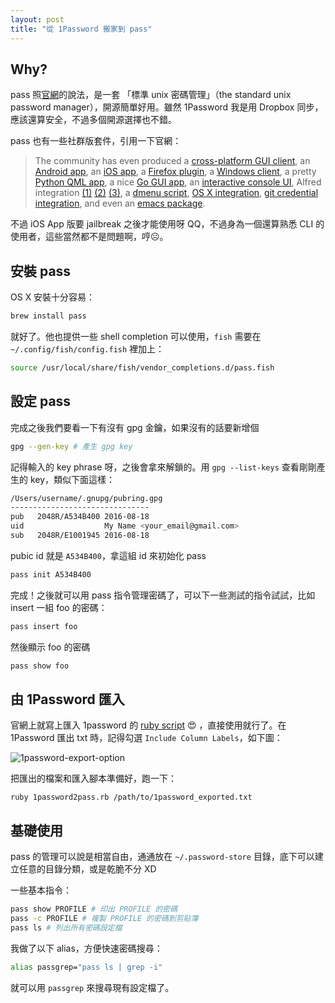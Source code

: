 ```yaml
---
layout: post
title: "從 1Password 搬家到 pass"
---
```


## Why?

pass 照[官網][1]的說法，是一套 「標準 unix 密碼管理」（the standard unix password manager），開源簡單好用。雖然 1Password 我是用 Dropbox 同步，應該還算安全，不過多個開源選擇也不錯。

pass 也有一些社群版套件，引用一下官網：

> The community has even produced a [cross-platform GUI client](http://qtpass.org/), an [Android app](https://github.com/zeapo/Android-Password-Store), an [iOS app](https://github.com/davidjb/pass-ios#readme), a [Firefox plugin](https://github.com/jvenant/passff#readme), a [Windows client](https://github.com/mbos/Pass4Win), a pretty [Python QML app](https://github.com/TheLastProject/Pext), a nice [Go GUI app](https://github.com/cortex/gopass),  an [interactive console UI](https://github.com/Kwpolska/upass), Alfred integration [(1)](https://github.com/CGenie/alfred-pass) [(2)](https://github.com/MatthewWest/pass-alfred) [(3)](https://github.com/johanthoren/simple-pass-alfred), a [dmenu script](https://git.zx2c4.com/password-store/tree/contrib/dmenu), [OS X integration](https://git.zx2c4.com/password-store/tree/contrib/pass.applescript), [git credential integration](https://github.com/languitar/pass-git-helper), and even an [emacs package](https://git.zx2c4.com/password-store/tree/contrib/emacs).


不過 iOS App 版要 jailbreak 之後才能使用呀 QQ，不過身為一個還算熟悉 CLI 的使用者，這些當然都不是問題啊，哼☹。

## 安裝 pass

OS X 安裝十分容易：

```bash
brew install pass
```

就好了。他也提供一些 shell completion 可以使用，`fish` 需要在 `~/.config/fish/config.fish` 裡加上：

```bash
source /usr/local/share/fish/vendor_completions.d/pass.fish
```

## 設定 pass

完成之後我們要看一下有沒有 gpg 金鑰，如果沒有的話要新增個

```bash
gpg --gen-key # 產生 gpg key
```

記得輸入的 key phrase 呀，之後會拿來解鎖的。用 `gpg --list-keys` 查看剛剛產生的 key，類似下面這樣：

```bash
/Users/username/.gnupg/pubring.gpg
-------------------------------
pub   2048R/A534B400 2016-08-18
uid                  My Name <your_email@gmail.com>
sub   2048R/E1001945 2016-08-18
```

pubic id 就是 `A534B400`，拿這組 id 來初始化 pass

```bash
pass init A534B400
```

完成！之後就可以用 pass 指令管理密碼了，可以下一些測試的指令試試，比如 insert 一組 foo 的密碼：

```bash
pass insert foo
```

然後顯示 foo 的密碼

```bash
pass show foo
```

## 由 1Password 匯入

官網上就寫上匯入 1password 的 [ruby script][2] 😍 ，直接使用就行了。在 1Password 匯出 txt 時，記得勾選 `Include Column Labels`，如下圖：

![1password-export-option](http://i.imgur.com/YsoUQcv.png)

把匯出的檔案和匯入腳本準備好，跑一下：

```
ruby 1password2pass.rb /path/to/1password_exported.txt
```

## 基礎使用

pass 的管理可以說是相當自由，通通放在 `~/.password-store` 目錄，底下可以建立任意的目錄分類，或是乾脆不分 XD

一些基本指令：

```bash
pass show PROFILE # 印出 PROFILE 的密碼
pass -c PROFILE # 複製 PROFILE 的密碼到剪貼簿
pass ls # 列出所有密碼設定檔
```

我做了以下 alias，方便快速密碼搜尋：

```bash
alias passgrep="pass ls | grep -i"
```

就可以用 `passgrep` 來搜尋現有設定檔了。

[1]: https://www.passwordstore.org/
[2]: https://git.zx2c4.com/password-store/tree/contrib/importers/1password2pass.rb
